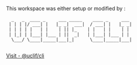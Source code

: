 This workspace was either setup or modified by :

```
  _   _  ____ _     ___ _____    ____ _     ___ 
 | | | |/ ___| |   |_ _|  ___|  / ___| |   |_ _|
 | | | | |   | |    | || |_    | |   | |    | | 
 | |_| | |___| |___ | ||  _|   | |___| |___ | | 
  \___/ \____|_____|___|_|      \____|_____|___|
                                                
```

[Visit - @uclif/cli](https://github.com/ashish-koshy/uclif)